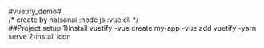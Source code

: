 #vuetify_demo#
<br>
/*
create by hatsanai
:node js
:vue cli
*/
<br>
##Project setup
1)install vuetify 
  -vue create my-app
  -vue add vuetify
  -yarn serve
2)install icon 
  
